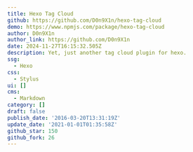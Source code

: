```yaml
---
title: Hexo Tag Cloud
github: https://github.com/D0n9X1n/hexo-tag-cloud
demo: https://www.npmjs.com/package/hexo-tag-cloud
author: D0n9X1n
author_link: https://github.com/D0n9X1n
date: 2024-11-27T16:15:32.505Z
description: Yet, just another tag cloud plugin for hexo.
ssg:
  - Hexo
css:
  - Stylus
ui: []
cms:
  - Markdown
category: []
draft: false
publish_date: '2016-03-20T13:31:19Z'
update_date: '2021-01-01T01:35:58Z'
github_star: 150
github_fork: 26
---
```

